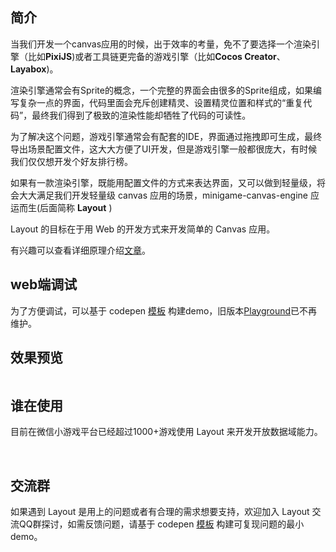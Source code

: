 ## 简介


当我们开发一个canvas应用的时候，出于效率的考量，免不了要选择一个渲染引擎（比如**PixiJS**)或者工具链更完备的游戏引擎（比如**Cocos Creator**、**Layabox**)。

渲染引擎通常会有Sprite的概念，一个完整的界面会由很多的Sprite组成，如果编写复杂一点的界面，代码里面会充斥创建精灵、设置精灵位置和样式的“重复代码”，最终我们得到了极致的渲染性能却牺牲了代码的可读性。

为了解决这个问题，游戏引擎通常会有配套的IDE，界面通过拖拽即可生成，最终导出场景配置文件，这大大方便了UI开发，但是游戏引擎一般都很庞大，有时候我们仅仅想开发个好友排行榜。

如果有一款渲染引擎，既能用配置文件的方式来表达界面，又可以做到轻量级，将会大大满足我们开发轻量级 canvas 应用的场景，minigame-canvas-engine 应运而生(后面简称 **Layout** )

Layout 的目标在于用 Web 的开发方式来开发简单的 Canvas 应用。

有兴趣可以查看详细原理介绍[文章](https://segmentfault.com/a/1190000021297495?_ea=27021986)。

## web端调试

为了方便调试，可以基于 codepen [模板](https://codepen.io/pen?template=VwEeLKw) 构建demo，旧版本[Playground](https://wechat-miniprogram.github.io/minigame-canvas-engine/playground.html)已不再维护。

## 效果预览
<img :src="$withBase('/imgs/screenshot.gif')" width=300>

## 谁在使用
目前在微信小游戏平台已经超过1000+游戏使用 Layout 来开发开放数据域能力。


<img :src="$withBase('/imgs/demo.png')" width=120> <img :src="$withBase('/imgs/ditiepaoku.png')" width=120> <img :src="$withBase('/imgs/dazhanggui.jpeg')" width=120> <img :src="$withBase('/imgs/jiuchongshilian.jpeg')" width=120> <img :src="$withBase('/imgs/lvxingchuanchuan.jpeg')" width=120>

## 交流群
如果遇到 Layout 是用上的问题或者有合理的需求想要支持，欢迎加入 Layout 交流QQ群探讨，如需反馈问题，请基于 codepen [模板](https://codepen.io/pen?template=VwEeLKw) 构建可复现问题的最小demo。

<img :src="$withBase('/imgs/qq.jpg')" width=200>
